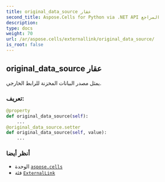 ```yaml
---
title: original_data_source عقار
second_title: Aspose.Cells for Python via .NET API المراجع
description:
type: docs
weight: 70
url: /ar/aspose.cells/externallink/original_data_source/
is_root: false
---
```

##  original_data_source عقار

يمثل مصدر البيانات المخزنة للرابط الخارجي.
###  تعريف:
```python
@property
def original_data_source(self):
    ...
@original_data_source.setter
def original_data_source(self, value):
    ...
```

###  أنظر أيضا
* الوحدة [`aspose.cells`](../../)
* فئة [`ExternalLink`](/cells/python-net/ar/aspose.cells/externallink)
